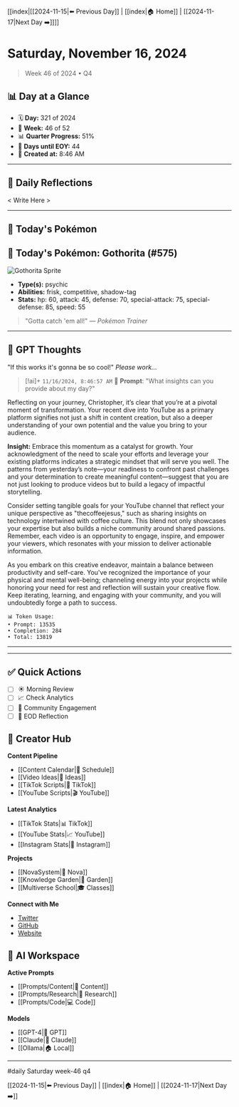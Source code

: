 [[index|[[2024-11-15|⬅️ Previous Day]] | [[index|🏠 Home]] | [[2024-11-17|Next Day ➡️]]]]

# Saturday, November 16, 2024
> Week 46 of 2024 • Q4

## 📊 Day at a Glance
- 🗓️ **Day:** 321 of 2024
- 📅 **Week:** 46 of 52
- 📊 **Quarter Progress:** 51%
- 🎯 **Days until EOY:** 44
- 🔄 **Created at:** 8:46 AM

---

## 📝 Daily Reflections

< Write Here >

---

## 🐾 Today's Pokémon


## 🐾 **Today's Pokémon: Gothorita (#575)**

![Gothorita Sprite](https://raw.githubusercontent.com/PokeAPI/sprites/master/sprites/pokemon/575.png)

- **Type(s):** psychic
- **Abilities:** frisk, competitive, shadow-tag
- **Stats:** hp: 60, attack: 45, defense: 70, special-attack: 75, special-defense: 85, speed: 55

> "Gotta catch 'em all!" — *Pokémon Trainer*
    

---

## 🤖 GPT Thoughts

"If this works it's gonna be so cool!"
*Please work...*


> [!ai]+ `11/16/2024, 8:46:57 AM`
> 💭 **Prompt**: "What insights can you provide about my day?"

Reflecting on your journey, Christopher, it’s clear that you’re at a pivotal moment of transformation. Your recent dive into YouTube as a primary platform signifies not just a shift in content creation, but also a deeper understanding of your own potential and the value you bring to your audience. 

**Insight:** Embrace this momentum as a catalyst for growth. Your acknowledgment of the need to scale your efforts and leverage your existing platforms indicates a strategic mindset that will serve you well. The patterns from yesterday’s note—your readiness to confront past challenges and your determination to create meaningful content—suggest that you are not just looking to produce videos but to build a legacy of impactful storytelling. 

Consider setting tangible goals for your YouTube channel that reflect your unique perspective as "thecoffeejesus," such as sharing insights on technology intertwined with coffee culture. This blend not only showcases your expertise but also builds a niche community around shared passions. Remember, each video is an opportunity to engage, inspire, and empower your viewers, which resonates with your mission to deliver actionable information.

As you embark on this creative endeavor, maintain a balance between productivity and self-care. You've recognized the importance of your physical and mental well-being; channeling energy into your projects while honoring your need for rest and reflection will sustain your creative flow. Keep iterating, learning, and engaging with your community, and you will undoubtedly forge a path to success.

```stats
📊 Token Usage:
• Prompt: 13535
• Completion: 284
• Total: 13819
```
---



---

## ✅ Quick Actions
- [ ] ☀️ Morning Review
- [ ] 📈 Check Analytics
- [ ] 🤝 Community Engagement
- [ ] 🌙 EOD Reflection

## 📱 Creator Hub
**Content Pipeline**
- [[Content Calendar|📅 Schedule]]
- [[Video Ideas|🎥 Ideas]]
- [[TikTok Scripts|📝 TikTok]]
- [[YouTube Scripts|🎬 YouTube]]

**Latest Analytics**
- [[TikTok Stats|📊 TikTok]]
- [[YouTube Stats|📈 YouTube]]
- [[Instagram Stats|📸 Instagram]]

**Projects**
- [[NovaSystem|🤖 Nova]]
- [[Knowledge Garden|🌳 Garden]]
- [[Multiverse School|🎓 Classes]]

**Connect with Me**
- [Twitter](https://twitter.com/yourusername)
- [GitHub](https://github.com/yourusername)
- [Website](https://yourwebsite.com)

## 🤖 AI Workspace
**Active Prompts**
- [[Prompts/Content|📝 Content]]
- [[Prompts/Research|🔬 Research]]
- [[Prompts/Code|💻 Code]]

**Models**
- [[GPT-4|💬 GPT]]
- [[Claude|🧠 Claude]]
- [[Ollama|🏠 Local]]

---

#daily Saturday week-46 q4 

[[2024-11-15|⬅️ Previous Day]] | [[index|🏠 Home]] | [[2024-11-17|Next Day ➡️]]
